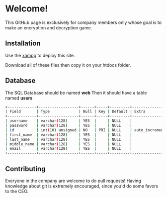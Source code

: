 # Welcome!


This GitHub page is exclusively for company members only whose goal is to make an encryption and decryption game.

## Installation
Use the [xampp](https://www.apachefriends.org/download.html) to deploy this site.

Download all of these files then copy it on your htdocs folder.


## Database
The SQL Database should be named <b> web </b>
Then it should have a table named <b> users </b>
``` bash
+-------------+------------------+------+-----+---------+----------------+
| Field       | Type             | Null | Key | Default | Extra          |
+-------------+------------------+------+-----+---------+----------------+
| username    | varchar(128)     | YES  |     | NULL    |                |
| password    | varchar(128)     | YES  |     | NULL    |                |
| id          | int(10) unsigned | NO   | PRI | NULL    | auto_increment |
| first_name  | varchar(128)     | YES  |     | NULL    |                |
| last_name   | varchar(128)     | YES  |     | NULL    |                |
| middle_name | varchar(128)     | YES  |     | NULL    |                |
| email       | varchar(128)     | YES  |     | NULL    |                |
+-------------+------------------+------+-----+---------+----------------+
```

## Contributing
Everyone in the company are welcome to do pull requests!
Having knowledge about git is extremely encouraged, since you'd do some favors to the CEO.

